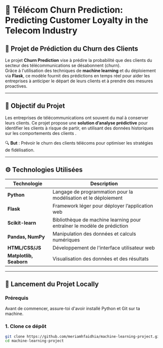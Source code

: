 # 🚀 **Télécom Churn Prediction: Predicting Customer Loyalty in the Telecom Industry**

## 🎯 **Projet de Prédiction du Churn des Clients**

Le projet **Churn Prediction** vise à prédire la probabilité que des clients du secteur des télécommunications se désabonnent (churn).  
Grâce à l'utilisation des techniques de **machine learning** et du déploiement via **Flask**, ce modèle fournit des prédictions en temps réel pour aider les entreprises à anticiper le départ de leurs clients et à prendre des mesures proactives.

---

## 🧠 **Objectif du Projet**

Les entreprises de télécommunications ont souvent du mal à conserver leurs clients. Ce projet propose une **solution d’analyse prédictive** pour identifier les clients à risque de partir, en utilisant des données historiques sur les comportements des clients .

🔍 **But** : Prévoir le churn des clients télécoms pour optimiser les stratégies de fidélisation.

---

## ⚙️ **Technologies Utilisées**

| Technologie      | Description                                       |
| ---------------- | ------------------------------------------------- |
| **Python**       | Langage de programmation pour la modélisation et le déploiement |
| **Flask**        | Framework léger pour déployer l’application web |
| **Scikit-learn** | Bibliothèque de machine learning pour entraîner le modèle de prédiction |
| **Pandas, NumPy**| Manipulation des données et calculs numériques   |
| **HTML/CSS/JS**  | Développement de l'interface utilisateur web    |
| **Matplotlib, Seaborn** | Visualisation des données et des résultats |

---

## 🚀 **Lancement du Projet Locally**

### Prérequis

Avant de commencer, assure-toi d'avoir installé Python et Git sur ta machine.

### 1. **Clone ce dépôt**

```bash
git clone https://github.com/meriamhfaidhia/machine-learning-project.git
cd machine-learning-project
